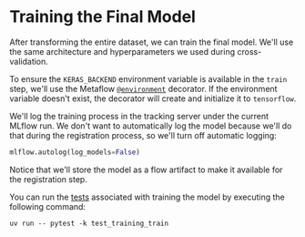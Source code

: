 # Training the Final Model

After transforming the entire dataset, we can train the final model. We'll use the same architecture and hyperparameters we used during cross-validation.

To ensure the `KERAS_BACKEND` environment variable is available in the `train` step, we'll use the Metaflow [`@environment`](.guide/introduction-to-metaflow/environment.md) decorator. If the environment variable doesn't exist, the decorator will create and initialize it to `tensorflow`.

We'll log the training process in the tracking server under the current MLflow run. We don't want to automatically log the model because we'll do that during the registration process, so we'll turn off automatic logging:

```python
mlflow.autolog(log_models=False)
```

Notice that we'll store the model as a flow artifact to make it available for the registration step.

You can run the [tests](tests/test_training_train.py) associated with training the model by executing the following command:

```shell
uv run -- pytest -k test_training_train
```
